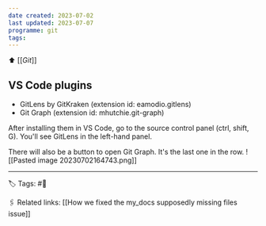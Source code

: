 ```yaml
---
date created: 2023-07-02
last updated: 2023-07-07
programme: git
tags: 
---
```

⬆ [[_Git_]]

## VS Code plugins
- GitLens by GitKraken (extension id: eamodio.gitlens)
- Git Graph (extension id: mhutchie.git-graph)

After installing them in VS Code, go to the source control panel (ctrl, shift, G). You'll see GitLens in the left-hand panel.

There will also be a button to open Git Graph. It's the last one in the row.
![[Pasted image 20230702164743.png]]

---
🏷 Tags: #🌲 

🖇 Related links:
[[How we fixed the my_docs supposedly missing files issue]]
